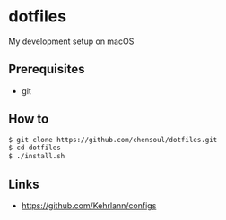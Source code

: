 dotfiles
========

My development setup on macOS

## Prerequisites

- git

## How to

```bash
$ git clone https://github.com/chensoul/dotfiles.git
$ cd dotfiles
$ ./install.sh
```

## Links

- https://github.com/Kehrlann/configs
